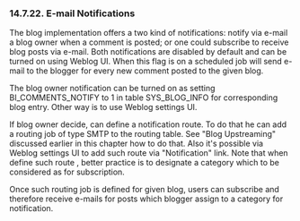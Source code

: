 <div>

<div>

<div>

<div>

### 14.7.22. E-mail Notifications

</div>

</div>

</div>

The blog implementation offers a two kind of notifications: notify via
e-mail a blog owner when a comment is posted; or one could subscribe to
receive blog posts via e-mail. Both notifications are disabled by
default and can be turned on using Weblog UI. When this flag is on a
scheduled job will send e-mail to the blogger for every new comment
posted to the given blog.

The blog owner notification can be turned on as setting
BI_COMMENTS_NOTIFY to 1 in table SYS_BLOG_INFO for corresponding blog
entry. Other way is to use Weblog settings UI.

If blog owner decide, can define a notification route. To do that he can
add a routing job of type SMTP to the routing table. See "Blog
Upstreaming" discussed earlier in this chapter how to do that. Also it's
possible via Weblog settings UI to add such route via "Notification"
link. Note that when define such route , better practice is to designate
a category which to be considered as for subscription.

Once such routing job is defined for given blog, users can subscribe and
therefore receive e-mails for posts which blogger assign to a category
for notification.

</div>

